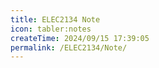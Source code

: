 ```yaml
---
title: ELEC2134 Note
icon: tabler:notes
createTime: 2024/09/15 17:39:05
permalink: /ELEC2134/Note/
---
```


<LinkCard title="AC Review" href="./0AC Review"></LinkCard>

<LinkCard title="AC Power" href="./0AC Power"></LinkCard>